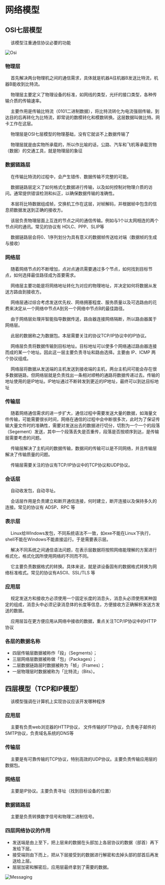 # 网络模型

## OSI七层模型
&emsp; 该模型注重通信协议必要的功能

![Osi](/public/network/model/Osi.png)

### 物理层
&emsp; 首先解决两台物理机之间的通信需求，具体就是机器A往机器B发送比特流，机器B能收到比特流。

&emsp; 物理层主要定义了物理设备的标准，如网线的类型，光纤的接口类型，各种传输介质的传输速率。

&emsp; 主要作用是传输比特流（0101二进制数据），将比特流转化为电流强弱传输，到达目的后再转化为比特流，即常说的数模转化和模数转换。这层数据叫做比特。网卡工作在这层。

&emsp; 物理层是OSI七层模型的物理基础，没有它就谈不上数据传输了

&emsp; 物理层就是由实物所承载的，所以作比喻的话，公路、汽车和飞机等承载货物（数据）的交通工具，就是物理层的象征

### 数据链路层
&emsp; 在传输比特流的过程中，会产生错传、数据传输不完整的可能。

&emsp; 数据链路层定义了如何格式化数据进行传输，以及如何控制对物理介质的访问。通常提供错误检测和纠正，以确保数据传输的准确性。

&emsp; 本层将比特数据组成帧，交换机工作在这层，对帧解码，并根据帧中包含的信息把数据发送到正确的接收方。

&emsp; 该层负责物理层面上互连的节点之间的通信传输。例如与1个以太网相连的两个节点间的通讯。常见的协议有 HDLC、PPP、SLIP等

&emsp; 数据链路层会将0、1序列划分为具有意义的数据帧传送给对端（数据帧的生成与接收）

### 网络层
&emsp; 随着网络节点的不断增加，点对点通讯需要通过多个节点，如何找到目标节点，如何选择最佳路径成为首要需求。

&emsp; 网络层主要功能是将网络地址转化为对应的物理地址，并决定如何将数据从发送方路由到接收方。

&emsp; 网络层通过综合考虑发送优先权、网络拥塞程度、服务质量以及可选路由的花费来决定从一个网络中节点A到另一个网络中节点B的最佳路径。

&emsp; 由于网络层处理并智能指导数据传送，路由器连接网络隔断，所以路由器属于网络层。

&emsp; 此层的数据称之为数据包。本层需要关注的协议TCP/IP协议中的IP协议。

&emsp; 网络层负责将数据传输到目标地址。目标地址可以使多个网络通过路由器连接而成的某一个地址。因此这一层主要负责寻址和路由选择。主要由 IP、ICMP 两个协议组成。

&emsp; 网络层将数据从发送端的主机发送到接收端的主机，两台主机间可能会存在很多数据链路，但网络层就是负责找出一条相对顺畅的通路将数据传递过去。传输的地址使用的是IP地址。IP地址通过不断转发到更近的IP地址，最终可以到达目标地址

### 传输层
&emsp; 随着网络通信需求的进一步扩大，通信过程中需要发送大量的数据，如海量文件传输，可能需要很长时间，网络在通信的过程中会中断很多次，此时为了保证传输大量文件时的准确性，需要对发送出去的数据进行切分，切割为一个一个的段落（Segement）发送，其中一个段落丢失是否重传，段落是否按顺序到达，是传输层需要考虑的问题。

&emsp; 传输层解决了主机间的数据传输，数据间的传输可以是不同网络，并且传输层解决了传输质量的问题。

&emsp; 传输层需要关注的协议有TCP/IP协议中的TCP协议和UDP协议。

### 会话层
&emsp; 自动收发包，自动寻址。

&emsp; 会话层作用是负责建立和断开通信连接，何时建立，断开连接以及保持多久的连接。常见的协议有 ADSP、RPC 等

### 表示层
&emsp; Linux给WIndows发包，不同系统语法不一致，如exe不能在Linux下执行，shell不能在Windows不能直接运行。于是需要表示层。

&emsp; 解决不同系统之间通信语法问题，在表示层数据将按照网络能理解的方案进行格式化，格式化因所使用网络的不同而不同。

&emsp; 它主要负责数据格式的转换。具体来说，就是讲设备固有的数据格式转换为网络标准格式。常见的协议有ASCII、SSL/TLS 等

### 应用层
&emsp; 规定发送方和接收方必须使用一个固定长度的消息头，消息头必须使用某种固定的组成，消息头中必须记录消息体的长度等信息，方便接收方正确解析发送方发送的数据。

&emsp; 应用层旨在更方便应用从网络中接收的数据，重点关注TCP/IP协议中的HTTP协议

### 各层的数据名称
- 四层传输层数据被称作「段」（Segments）；
- 三层网络层数据被称做「包」（Packages）；
- 二层数据链路层时数据被称为「帧」（Frames）；
- 一层物理层时数据被称为「比特流」（Bits）。

## 四层模型（TCP和IP模型）
&emsp; 该模型强调在计算机上实现协议应该开发哪种程序


### 应用层
&emsp; 主要有负责web浏览器的HTTP协议， 文件传输的FTP协议，负责电子邮件的SMTP协议，负责域名系统的DNS等

### 传输层
&emsp; 主要是有可靠传输的TCP协议，特别高效的UDP协议。主要负责传输应用层的数据包。

### 网络层
&emsp; 主要是IP协议。主要负责寻址（找到目标设备的位置）

### 数据链路层
&emsp; 主要是负责转换数字信号和物理二进制信号。


### 四层网络协议的作用
- 发送端是由上至下，把上层来的数据在头部加上各层协议的数据（部首）再下发给下层。
- 接受端则由下而上，把从下层接受到的数据进行解密和去掉头部的部首后再发送给上层。
- 层层加密和解密后，应用层最终拿到了需要的数据。

![Messaging](/public/network/model/Messaging.png)
